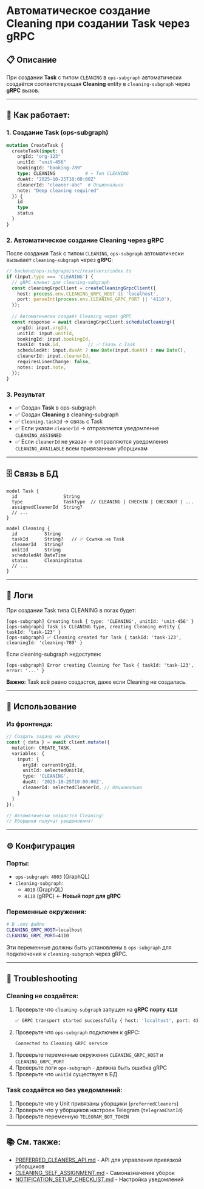 # Автоматическое создание Cleaning при создании Task через gRPC

## 📋 Описание

При создании **Task** с типом `CLEANING` в `ops-subgraph` автоматически создаётся соответствующая **Cleaning** entity в `cleaning-subgraph` через **gRPC** вызов.

---

## 🔄 Как работает:

### 1. **Создание Task (ops-subgraph)**
```graphql
mutation CreateTask {
  createTask(input: {
    orgId: "org-123"
    unitId: "unit-456"
    bookingId: "booking-789"
    type: CLEANING           # ← Тип CLEANING
    dueAt: "2025-10-25T10:00:00Z"
    cleanerId: "cleaner-abc"  # Опционально
    note: "Deep cleaning required"
  }) {
    id
    type
    status
  }
}
```

### 2. **Автоматическое создание Cleaning через gRPC**
После создания Task с типом `CLEANING`, `ops-subgraph` автоматически вызывает `cleaning-subgraph` через **gRPC**:

```typescript
// backend/ops-subgraph/src/resolvers/index.ts
if (input.type === 'CLEANING') {
  // gRPC клиент для cleaning-subgraph
  const cleaningGrpcClient = createCleaningGrpcClient({
    host: process.env.CLEANING_GRPC_HOST || 'localhost',
    port: parseInt(process.env.CLEANING_GRPC_PORT || '4110'),
  });
  
  // Автоматически создаёт Cleaning через gRPC
  const response = await cleaningGrpcClient.scheduleCleaning({
    orgId: input.orgId,
    unitId: input.unitId,
    bookingId: input.bookingId,
    taskId: task.id,          // ✅ Связь с Task
    scheduledAt: input.dueAt ? new Date(input.dueAt) : new Date(),
    cleanerId: input.cleanerId,
    requiresLinenChange: false,
    notes: input.note,
  });
}
```

### 3. **Результат**
- ✅ Создан **Task** в ops-subgraph
- ✅ Создан **Cleaning** в cleaning-subgraph  
- ✅ `Cleaning.taskId` → связь с Task
- ✅ Если указан `cleanerId` → отправляется уведомление `CLEANING_ASSIGNED`
- ✅ Если `cleanerId` не указан → отправляются уведомления `CLEANING_AVAILABLE` всем привязанным уборщикам

---

## 🗄️ Связь в БД

```prisma
model Task {
  id                 String
  type               TaskType  // CLEANING | CHECKIN | CHECKOUT | ...
  assignedCleanerId  String?
  // ...
}

model Cleaning {
  id          String
  taskId      String?   // ✅ Ссылка на Task
  cleanerId   String?
  unitId      String
  scheduledAt DateTime
  status      CleaningStatus
  // ...
}
```

---

## 📝 Логи

При создании Task типа CLEANING в логах будет:

```
[ops-subgraph] Creating task { type: 'CLEANING', unitId: 'unit-456' }
[ops-subgraph] Task is CLEANING type, creating Cleaning entity { taskId: 'task-123' }
[ops-subgraph] ✅ Cleaning created for Task { taskId: 'task-123', cleaningId: 'cleaning-789' }
```

Если cleaning-subgraph недоступен:
```
[ops-subgraph] Error creating Cleaning for Task { taskId: 'task-123', error: '...' }
```
**Важно:** Task всё равно создастся, даже если Cleaning не создалась.

---

## 🚀 Использование

### Из фронтенда:
```typescript
// Создать задачу на уборку
const { data } = await client.mutate({
  mutation: CREATE_TASK,
  variables: {
    input: {
      orgId: currentOrgId,
      unitId: selectedUnitId,
      type: 'CLEANING',
      dueAt: '2025-10-25T10:00:00Z',
      cleanerId: selectedCleanerId, // Опционально
    }
  }
});

// Автоматически создастся Cleaning!
// Уборщики получат уведомления!
```

---

## ⚙️ Конфигурация

### Порты:
- `ops-subgraph`: `4003` (GraphQL)
- `cleaning-subgraph`: 
  - `4010` (GraphQL)
  - `4110` (gRPC) ← **Новый порт для gRPC**

### Переменные окружения:
```bash
# В .env файле
CLEANING_GRPC_HOST=localhost
CLEANING_GRPC_PORT=4110
```

Эти переменные должны быть установлены в `ops-subgraph` для подключения к `cleaning-subgraph` через gRPC.

---

## 🔧 Troubleshooting

### Cleaning не создаётся:
1. Проверьте что `cleaning-subgraph` запущен на **gRPC порту `4110`**
   ```bash
   ✅ GRPC transport started successfully { host: 'localhost', port: 4110 }
   ```
2. Проверьте что `ops-subgraph` подключен к gRPC:
   ```bash
   Connected to Cleaning GRPC service
   ```
3. Проверьте переменные окружения `CLEANING_GRPC_HOST` и `CLEANING_GRPC_PORT`
4. Проверьте логи `ops-subgraph` - должна быть ошибка gRPC
5. Проверьте что `unitId` существует в БД

### Task создаётся но без уведомлений:
1. Проверьте что у Unit привязаны уборщики (`preferredCleaners`)
2. Проверьте что у уборщиков настроен Telegram (`telegramChatId`)
3. Проверьте переменную `TELEGRAM_BOT_TOKEN`

---

## 📚 См. также:
- [PREFERRED_CLEANERS_API.md](./PREFERRED_CLEANERS_API.md) - API для управления привязкой уборщиков
- [CLEANING_SELF_ASSIGNMENT.md](./CLEANING_SELF_ASSIGNMENT.md) - Самоназначение уборок
- [NOTIFICATION_SETUP_CHECKLIST.md](./NOTIFICATION_SETUP_CHECKLIST.md) - Настройка уведомлений


